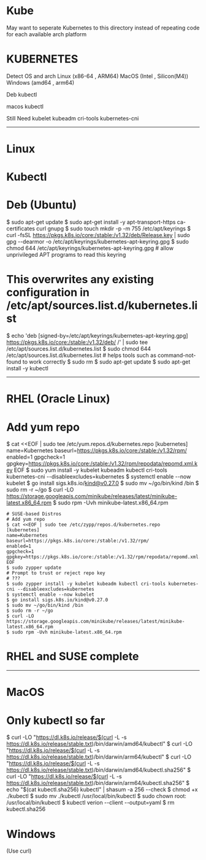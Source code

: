 # Kube
May want to seperate Kubernetes to this directory instead of repeating code for each available arch platform

# KUBERNETES
Detect OS and arch 
Linux (x86-64 , ARM64)
MacOS (Intel , Silicon(M4))
Windows (amd64 , arm64)

Deb 
kubectl

macos 
kubectl 

Still Need
kubelet 
kubeadm 
cri-tools 
kubernetes-cni

-------------
# Linux

# Kubectl
# Deb (Ubuntu)
$ sudo apt-get update
$ sudo apt-get install -y apt-transport-https ca-certificates curl gnupg
$ sudo touch mkdir -p -m 755 /etc/apt/keyrings
$ curl -fsSL https://pkgs.k8s.io/core:/stable:/v1.32/deb/Release.key | sudo gpg --dearmor -o /etc/apt/keyrings/kubernetes-apt-keyring.gpg
$ sudo chmod 644 /etc/apt/keyrings/kubernetes-apt-keyring.gpg # allow unprivileged APT programs to read this keyring
# This overwrites any existing configuration in /etc/apt/sources.list.d/kubernetes.list
$ echo 'deb [signed-by=/etc/apt/keyrings/kubernetes-apt-keyring.gpg] https://pkgs.k8s.io/core:/stable:/v1.32/deb/ /' | sudo tee /etc/apt/sources.list.d/kubernetes.list
$ sudo chmod 644 /etc/apt/sources.list.d/kubernetes.list   # helps tools such as command-not-found to work correctly
$ sudo rm 
$ sudo apt-get update
$ sudo apt-get install -y kubectl









-----------------------------------
# RHEL (Oracle Linux)
# Add yum repo
$ cat <<EOF | sudo tee /etc/yum.repos.d/kubernetes.repo
[kubernetes]
name=Kubernetes
baseurl=https://pkgs.k8s.io/core:/stable:/v1.32/rpm/
enabled=1
gpgcheck=1
gpgkey=https://pkgs.k8s.io/core:/stable:/v1.32/rpm/repodata/repomd.xml.key
EOF
$ sudo yum install -y kubelet kubeadm kubectl cri-tools kubernetes-cni --disableexcludes=kubernetes
$ systemctl enable --now kubelet
$ go install sigs.k8s.io/kind@v0.27.0
$ sudo mv ~/go/bin/kind /bin
$ sudo rm -r ~/go
$ curl -LO https://storage.googleapis.com/minikube/releases/latest/minikube-latest.x86_64.rpm
$ sudo rpm -Uvh minikube-latest.x86_64.rpm
```
# SUSE-based Distros
# Add yum repo
$ cat <<EOF | sudo tee /etc/zypp/repos.d/kubernetes.repo
[kubernetes]
name=Kubernetes
baseurl=https://pkgs.k8s.io/core:/stable:/v1.32/rpm/
enabled=1
gpgcheck=1
gpgkey=https://pkgs.k8s.io/core:/stable:/v1.32/rpm/repodata/repomd.xml.key
EOF
$ sudo zypper update
# Prompt to trust or reject repo key
# ???
$ sudo zypper install -y kubelet kubeadm kubectl cri-tools kubernetes-cni --disableexcludes=kubernetes
$ systemctl enable --now kubelet
$ go install sigs.k8s.io/kind@v0.27.0
$ sudo mv ~/go/bin/kind /bin
$ sudo rm -r ~/go
$ curl -LO https://storage.googleapis.com/minikube/releases/latest/minikube-latest.x86_64.rpm
$ sudo rpm -Uvh minikube-latest.x86_64.rpm
```

# RHEL and SUSE complete

------------------------

# MacOS
# Only kubectl so far
$ curl -LO "https://dl.k8s.io/release/$(curl -L -s https://dl.k8s.io/release/stable.txt)/bin/darwin/amd64/kubectl"
$ curl -LO "https://dl.k8s.io/release/$(curl -L -s https://dl.k8s.io/release/stable.txt)/bin/darwin/arm64/kubectl"
$ curl -LO "https://dl.k8s.io/release/$(curl -L -s https://dl.k8s.io/release/stable.txt)/bin/darwin/amd64/kubectl.sha256"
$ curl -LO "https://dl.k8s.io/release/$(curl -L -s https://dl.k8s.io/release/stable.txt)/bin/darwin/arm64/kubectl.sha256"
$ echo "$(cat kubectl.sha256)  kubectl" | shasum -a 256 --check
$ chmod +x ./kubectl
$ sudo mv ./kubectl /usr/local/bin/kubectl
$ sudo chown root: /usr/local/bin/kubectl
$ kubectl verion --client --output=yaml
$ rm kubectl.sha256






# Windows
(Use curl)